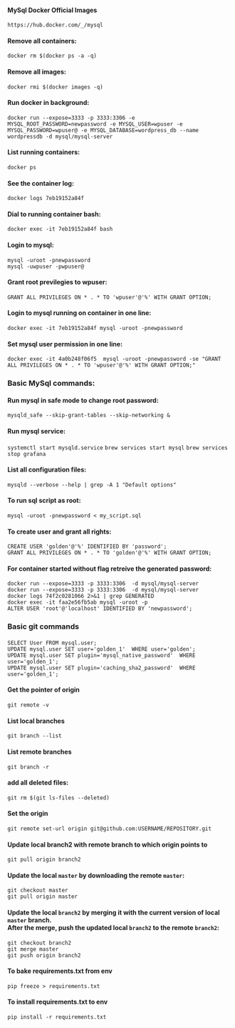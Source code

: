 #### MySql Docker Official Images
`https://hub.docker.com/_/mysql`

#### Remove all containers:
`docker rm $(docker ps -a -q)`
#### Remove all images:
`docker rmi $(docker images -q)`
#### Run docker in background:
`docker run --expose=3333 -p 3333:3306 -e MYSQL_ROOT_PASSWORD=newpassword -e MYSQL_USER=wpuser -e MYSQL_PASSWORD=wpuser@ -e MYSQL_DATABASE=wordpress_db --name wordpressdb -d mysql/mysql-server` 
#### List running containers:
`docker ps`
#### See the container log:
`docker logs 7eb19152a84f`
#### Dial to running container bash:
`docker exec -it 7eb19152a84f bash`
#### Login to mysql:
```
mysql -uroot -pnewpassword
mysql -uwpuser -pwpuser@
```
#### Grant root previlegies to wpuser: 
`GRANT ALL PRIVILEGES ON * . * TO 'wpuser'@'%' WITH GRANT OPTION;`
#### Login to mysql running on container in one line:
`docker exec -it 7eb19152a84f mysql -uroot -pnewpassword`
#### Set mysql user permission in one line:
`docker exec -it 4a0b248f06f5  mysql -uroot -pnewpassword -se "GRANT ALL PRIVILEGES ON * . * TO 'wpuser'@'%' WITH GRANT OPTION;"`

### Basic MySql commands:

#### Run mysql in safe mode to change root password:
`mysqld_safe --skip-grant-tables --skip-networking &`
#### Run mysql service:
`systemctl start mysqld.service`
`brew services start mysql`
`brew services stop grafana`
#### List all configuration files:
`mysqld --verbose --help | grep -A 1 "Default options"`
#### To run sql script as root:
`mysql -uroot -pnewpassword < my_script.sql`
#### To create user and grant all rights:
```
CREATE USER 'golden'@'%' IDENTIFIED BY 'password';
GRANT ALL PRIVILEGES ON * . * TO 'golden'@'%' WITH GRANT OPTION;
```
#### For container started without flag retreive the generated password:
```
docker run --expose=3333 -p 3333:3306  -d mysql/mysql-server
docker run --expose=3333 -p 3333:3306  -d mysql/mysql-server
docker logs 74f2c0281066 2>&1 | grep GENERATED
docker exec -it faa2e56fb5ab mysql -uroot -p
ALTER USER 'root'@'localhost' IDENTIFIED BY 'newpassword';
```

### Basic git commands
####
```
SELECT User FROM mysql.user;
UPDATE mysql.user SET user='golden_1'  WHERE user='golden';
UPDATE mysql.user SET plugin='mysql_native_password'  WHERE user='golden_1';
UPDATE mysql.user SET plugin='caching_sha2_password'  WHERE user='golden_1';
```
#### Get the pointer of origin
`git remote -v`
#### List local branches
`git branch --list`
#### List remote branches
`git branch -r`
#### add all deleted files:
`git rm $(git ls-files --deleted)`
#### Set the origin
`git remote set-url origin git@github.com:USERNAME/REPOSITORY.git`
#### Update local branch2 with remote branch to which origin points to
`git pull origin branch2`
#### Update the local `master` by downloading the remote `master`:
```
git checkout master
git pull origin master
```
#### Update the local `branch2` by merging it with the current version of local `master` branch.<br/>After the merge, push the updated local `branch2` to the remote `branch2`:
```
git checkout branch2
git merge master
git push origin branch2
```
#### To bake requirements.txt from env
`pip freeze > requirements.txt`
#### To install requirements.txt to env
`pip install -r requirements.txt`
